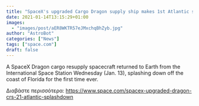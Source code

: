 ```yaml
---
title: "SpaceX's upgraded Cargo Dragon supply ship makes 1st Atlantic splashdown"
date: 2021-01-14T13:15:29+01:00
images:
  - "images/post/aER8WKTR57eJMxchqBhZyb.jpg"
author: "AstroBot"
categories: ["News"]
tags: ["space.com"]
draft: false
---
```


A SpaceX Dragon cargo resupply spacecraft returned to Earth from the International Space Station Wednesday (Jan. 13), splashing down off the coast of Florida for the first time ever. 

Διαβάστε περισσότερα: https://www.space.com/spacex-upgraded-dragon-crs-21-atlantic-splashdown
